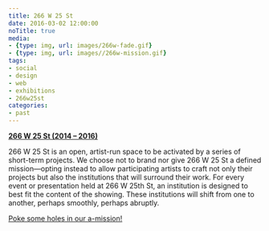 ```yaml
---
title: 266 W 25 St
date: 2016-03-02 12:00:00
noTitle: true
media:
- {type: img, url: images/266w-fade.gif}
- {type: img, url: images//266w-mission.gif}
tags:
- social
- design
- web
- exhibitions
- 266w25st
categories:
- past
---
```

[**266 W 25 St (2014 – 2016)**](http://266w25st.com)

266 W 25 St is an open, artist-run space to be activated by a series of short-term projects. We choose not to brand nor give 266 W 25 St a defined mission—opting instead to allow participating artists to craft not only their projects but also the institutions that will surround their work. For every event or presentation held at 266 W 25th St, an institution is designed to best fit the content of the showing. These institutions will shift from one to another, perhaps smoothly, perhaps abruptly.

[Poke some holes in our a-mission!](http://266w25st.com)
